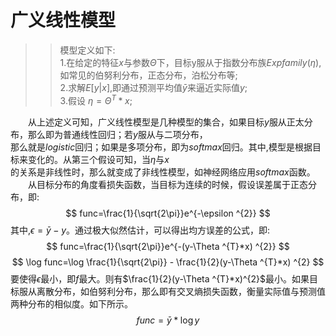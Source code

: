 # 广义线性模型  
>> 模型定义如下:  
>> 1.在给定的特征$x$与参数$\Theta$下，目标y服从于指数分布族$Expfamily(\eta)$,如常见的伯努利分布，正态分布，泊松分布等;  
>> 2.求解$E[y|x]$,即通过预测平均值$\bar{y}$来逼近实际值$y$;  
>> 3.假设 $\eta =\Theta ^{T}*x$;  

　　从上述定义可知，广义线性模型是几种模型的集合，如果目标$y$服从正太分布，那么即为普通线性回归；若$y$服从与二项分布，  
那么就是$logistic$回归；如果是多项分布，即为$softmax$回归。其中,模型是根据目标来变化的。从第三个假设可知，当$\eta$与$x$  
的关系是非线性时，那么就变成了非线性模型，如神经网络应用$softmax$函数。  
　　从目标分布的角度看损失函数，当目标为连续的时候，假设误差属于正态分布，即:  
		$$
		func=\frac{1}{\sqrt{2\pi}}e^{-\epsilon ^{2}}
		$$
	其中,$\epsilon = \bar{y}-y$。通过极大似然估计，可以得出均方误差的公式，即:
		$$
		func=\frac{1}{\sqrt{2\pi}}e^{-(y-\Theta ^{T}*x) ^{2}}
		$$
		$$
		\log func=\log \frac{1}{\sqrt{2\pi}} - \frac{1}{2}(y-\Theta ^{T}*x) ^{2}
		$$
	要使得$\epsilon$最小，即$f$最大。则有$\frac{1}{2}(y-\Theta ^{T}*x)^{2}$最小。如果目标服从离散分布，如伯努利分布，那么即有交叉熵损失函数，衡量实际值与预测值两种分布的相似度。如下所示。
		$$
		func=\bar{y}*\log y
		$$
